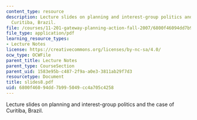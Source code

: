 ```yaml
---
content_type: resource
description: Lecture slides on planning and interest-group politics and the case of
  Curitiba, Brazil.
file: /courses/11-201-gateway-planning-action-fall-2007/6800f46094dd7b995049cc4a705c4258_slides8.pdf
file_type: application/pdf
learning_resource_types:
- Lecture Notes
license: https://creativecommons.org/licenses/by-nc-sa/4.0/
ocw_type: OCWFile
parent_title: Lecture Notes
parent_type: CourseSection
parent_uid: 1583e95b-c487-2f9a-a0e3-3811ab29f7d3
resourcetype: Document
title: slides8.pdf
uid: 6800f460-94dd-7b99-5049-cc4a705c4258
---
```

Lecture slides on planning and interest-group politics and the case of Curitiba, Brazil.